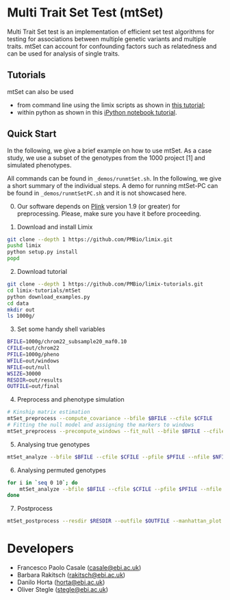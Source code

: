 # Multi Trait Set Test (mtSet)

Multi Trait Set test is an implementation of efficient set test algorithms for testing for associations between multiple genetic variants and multiple traits.
mtSet can account for confounding factors such as relatedness and can be used for analysis of single traits.

## Tutorials

mtSet can also be used
- from command line using the limix scripts as shown in [this tutorial](mtSet_commandline.ipynb);
- within python as shown in this [iPython notebook tutorial](mtSet_python.ipynb).

## Quick Start

In the following, we give a brief example on how to use mtSet. As a case study, we use a subset of the genotypes from the 1000 project [1] and simulated phenotypes.

All commands can be found in `_demos/runmtSet.sh`. In the following, we give a short summary of the individual steps. A demo for running mtSet-PC can be found in `_demos/runmtSetPC.sh` and it is not showcased here.

0. Our software depends on [Plink](https://www.cog-genomics.org/plink2) version 1.9 (or greater) for preprocessing. Please, make sure you have it before proceeding.

1. Download and install Limix
```bash
git clone --depth 1 https://github.com/PMBio/limix.git
pushd limix
python setup.py install
popd
```

2. Download tutorial
```bash
git clone --depth 1 https://github.com/PMBio/limix-tutorials.git
cd limix-tutorials/mtSet
python download_examples.py
cd data
mkdir out
ls 1000g/
```

3. Set some handy shell variables
```bash
BFILE=1000g/chrom22_subsample20_maf0.10
CFILE=out/chrom22
PFILE=1000g/pheno
WFILE=out/windows
NFILE=out/null
WSIZE=30000
RESDIR=out/results
OUTFILE=out/final
```

4. Preprocess and phenotype simulation
```bash
# Kinship matrix estimation
mtSet_preprocess --compute_covariance --bfile $BFILE --cfile $CFILE 
# Fitting the null model and assigning the markers to windows
mtSet_preprocess --precompute_windows --fit_null --bfile $BFILE --cfile $CFILE --pfile $PFILE --wfile $WFILE --nfile $NFILE --window_size $WSIZE --plot_windows
```

5. Analysing true genotypes
```bash
mtSet_analyze --bfile $BFILE --cfile $CFILE --pfile $PFILE --nfile $NFILE --wfile $WFILE --minSnps 4 --resdir $RESDIR --start_wnd 0 --end_wnd 100
```

6. Analysing permuted genotypes
```bash
for i in `seq 0 10`; do
    mtSet_analyze --bfile $BFILE --cfile $CFILE --pfile $PFILE --nfile $NFILE --wfile $WFILE --minSnps 4 --resdir $RESDIR --start_wnd 0 --end_wnd 100 --perm $i
done
```

7. Postprocess
```bash
mtSet_postprocess --resdir $RESDIR --outfile $OUTFILE --manhattan_plot
```

# Developers

- Francesco Paolo Casale (<casale@ebi.ac.uk>)
- Barbara Rakitsch (<rakitsch@ebi.ac.uk>)
- Danilo Horta (<horta@ebi.ac.uk>)
- Oliver Stegle (<stegle@ebi.ac.uk>)
